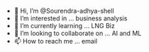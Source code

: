 - 👋 Hi, I’m @Sourendra-adhya-shell
- 👀 I’m interested in ... business analysis
- 🌱 I’m currently learning ... LNG Biz
- 💞️ I’m looking to collaborate on ... AI and ML
- 📫 How to reach me ... email

<!---
Sourendra-adhya-shell/Sourendra-adhya-shell is a ✨ special ✨ repository because its `README.md` (this file) appears on your GitHub profile.
You can click the Preview link to take a look at your changes.
--->
